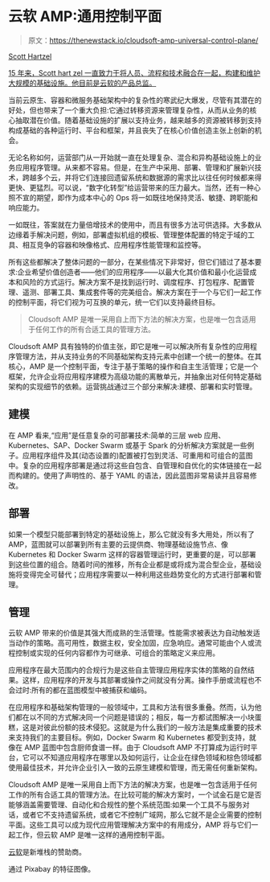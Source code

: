 # 云软 AMP:通用控制平面

> 原文：<https://thenewstack.io/cloudsoft-amp-universal-control-plane/>

[](http://www.cloudsoftcorp.com)

[Scott Hartzel](http://www.cloudsoftcorp.com)

[15 年来，Scott hart zel 一直致力于将人员、流程和技术融合在一起，构建和维护大规模的基础设施。他目前是云软的产品总监。](http://www.cloudsoftcorp.com)

[](http://www.cloudsoftcorp.com)[](http://www.cloudsoftcorp.com)

当前云原生、容器和微服务基础架构中的复杂性的寒武纪大爆发，尽管有其潜在的好处，但也带来了一个重大负担:它通过转移资源来管理复杂性，从而从业务的核心抽取潜在价值。随着基础设施的扩展以支持业务，越来越多的资源被转移到支持构成基础的各种运行时、平台和框架，并且丧失了在核心价值创造主张上创新的机会。

无论名称如何，运营部门从一开始就一直在处理复杂、混合和异构基础设施上的业务应用程序管理。从来都不容易。但是，在生产中采用、部署、管理和扩展新兴技术，跨越多个云，并将它们连接回遗留系统和数据源的需求比以往任何时候都来得更快、更猛烈。可以说，“数字化转型”给运营带来的压力最大。当然，还有一种心照不宣的期望，即作为成本中心的 Ops 将一如既往地保持灵活、敏捷、跨职能和响应能力。

一如既往，答案就在力量倍增技术的使用中，而且有很多方法可供选择。大多数从边缘着手解决问题，例如，部署虚拟机组的模板、管理整体配置的特定于域的工具、相互竞争的容器和映像格式、应用程序性能管理和监控等。

所有这些都解决了整体问题的一部分，在某些情况下非常好，但它们错过了基本要求:企业希望价值创造者——他们的应用程序——以最大化其价值和最小化运营成本和风险的方式运行。解决方案不是找到运行时、调度程序、打包程序、配置管理、遥测、部署工具、集成套件等的完美组合。解决方案在于一个与它们一起工作的控制平面，将它们视为可互换的单元，统一它们以支持最终目标。

> Cloudsoft AMP 是唯一采用自上而下方法的解决方案，也是唯一包含适用于任何工作的所有合适工具的管理方法。

Cloudsoft AMP 具有独特的价值主张，即它是唯一可以解决所有复杂性的应用程序管理方法，并从支持业务的不同基础架构支持元素中创建一个统一的整体。在其核心，AMP 是一个控制平面，专注于基于策略的操作和自主生活管理；它是一个框架，允许企业将应用程序建模为高级功能的离散单元，并抽象出对任何特定基础架构的实现细节的依赖。运营挑战通过三个部分来解决:建模、部署和实时管理。

## 建模

在 AMP 看来,“应用”是任意复杂的可部署技术:简单的三层 web 应用、Kubernetes、SAP、Docker Swarm 或基于 Spark 的分析解决方案就是一些例子。应用程序组件及其(动态设置的)配置被打包到灵活、可重用和可组合的蓝图中。复杂的应用程序部署是通过将这些自包含、自管理和自优化的实体链接在一起而构建的。使用了声明性的、基于 YAML 的语法，因此蓝图非常易读并且容易修改。

## 部署

如果一个模型只能部署到特定的基础设施上，那么它就没有多大用处，所以有了 AMP，蓝图就可以部署到所有主要的云提供商、物理基础设施节点、像 Kubernetes 和 Docker Swarm 这样的容器管理运行时，更重要的是，可以部署到这些位置的组合。随着时间的推移，所有企业都是或将成为混合型企业，基础设施将变得完全可替代；应用程序需要以一种利用这些趋势变化的方式进行部署和管理。

## 管理

云软 AMP 带来的价值是其强大而成熟的生活管理。性能需求被表达为自动触发适当动作的策略。高可用性，数据主权，安全加固，应急响应。通常可能由个人或流程控制或实现的任何内容都作为可继承、可组合的策略定义来应用。

应用程序在最大范围内的合规行为是这些自主管理应用程序实体的策略的自然结果。这样，应用程序的开发与其部署或操作之间就没有分离。操作手册或流程也不会过时:所有的都在蓝图模型中被捕获和编码。

在应用程序和基础架构管理的一般领域中，工具和方法有很多重叠。然而，认为他们都在以不同的方式解决同一个问题是错误的；相反，每一方都试图解决一小块蛋糕，这是对彼此份额的技术侵犯。这就是为什么我们的一般方法是集成重要的技术来支持我们的主要目标。例如，Docker Swarm 和 Kubernetes 都受到支持，就像在 AMP 蓝图中包含厨师食谱一样。由于 Cloudsoft AMP 不打算成为运行时平台，它可以不知道应用程序在哪里以及如何运行，让企业在绿色领域和棕色领域都使用最佳技术，并允许企业引入一致的云原生建模和管理，而无需任何重新架构。

Cloudsoft AMP 是唯一采用自上而下方法的解决方案，也是唯一包含适用于任何工作的所有合适工具的管理方法。在比较可能的解决方案时，一个试金石是它是否能够涵盖需要管理、自动化和合规性的整个系统范围:如果一个工具不与服务对话，或者它不支持遗留系统，或者它不控制广域网，那么它就不是企业需要的控制平面。这些工具可以成为现代应用管理解决方案中的有用成分，AMP 将与它们一起工作，但云软 AMP 是唯一这样的通用控制平面。

[云软](https://cloudsoft.io/)是新堆栈的赞助商。

通过 Pixabay 的特征图像。

<svg xmlns:xlink="http://www.w3.org/1999/xlink" viewBox="0 0 68 31" version="1.1"><title>Group</title> <desc>Created with Sketch.</desc></svg>